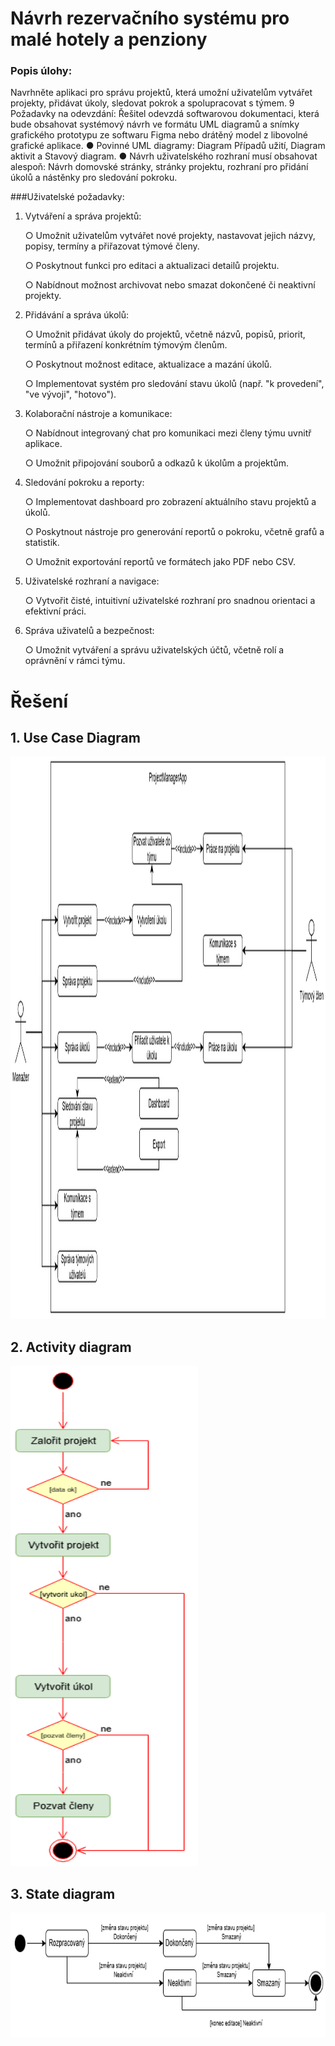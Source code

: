# Návrh rezervačního systému pro malé hotely a penziony

### Popis úlohy:
Navrhněte aplikaci pro správu projektů, která umožní uživatelům vytvářet projekty, přidávat
úkoly, sledovat pokrok a spolupracovat s týmem.
9
Požadavky na odevzdání:
Řešitel odevzdá softwarovou dokumentaci, která bude obsahovat systémový návrh ve formátu
UML diagramů a snímky grafického prototypu ze softwaru Figma nebo drátěný model
z libovolné grafické aplikace.
● Povinné UML diagramy: Diagram Případů užití, Diagram aktivit a Stavový diagram.
● Návrh uživatelského rozhraní musí obsahovat alespoň: Návrh domovské stránky,
stránky projektu, rozhraní pro přidání úkolů a nástěnky pro sledování pokroku.

###Uživatelské požadavky:
1. Vytváření a správa projektů:

    ○ Umožnit uživatelům vytvářet nové projekty, nastavovat jejich názvy, popisy,
    termíny a přiřazovat týmové členy.

    ○ Poskytnout funkci pro editaci a aktualizaci detailů projektu.

    ○ Nabídnout možnost archivovat nebo smazat dokončené či neaktivní projekty.

2. Přidávání a správa úkolů:

    ○ Umožnit přidávat úkoly do projektů, včetně názvů, popisů, priorit, termínů
    a přiřazení konkrétním týmovým členům.

    ○ Poskytnout možnost editace, aktualizace a mazání úkolů.

    ○ Implementovat systém pro sledování stavu úkolů (např. "k provedení", "ve
    vývoji", "hotovo").

3. Kolaborační nástroje a komunikace:

    ○ Nabídnout integrovaný chat pro komunikaci mezi členy týmu uvnitř aplikace.

    ○ Umožnit připojování souborů a odkazů k úkolům a projektům.

4. Sledování pokroku a reporty:

    ○ Implementovat dashboard pro zobrazení aktuálního stavu projektů a úkolů.

    ○ Poskytnout nástroje pro generování reportů o pokroku, včetně grafů
    a statistik.

    ○ Umožnit exportování reportů ve formátech jako PDF nebo CSV.

5. Uživatelské rozhraní a navigace:

    ○ Vytvořit čisté, intuitivní uživatelské rozhraní pro snadnou orientaci a efektivní
    práci.

6. Správa uživatelů a bezpečnost:

    ○ Umožnit vytváření a správu uživatelských účtů, včetně rolí a oprávnění
    v rámci týmu.

# Řešení
## 1. Use Case Diagram

<img src="./sprava_projektu/sprava_projektu_usecase.drawio.png" alt="Alt text" width="1500" height="900">

## 2. Activity diagram

<img src="./sprava_projektu/projekt_activit.png" alt="Alt text" width="300" height="800">

## 3. State diagram

<img src="./sprava_projektu/state_projekt.drawio.png" alt="Alt text" width="800" height="200">
